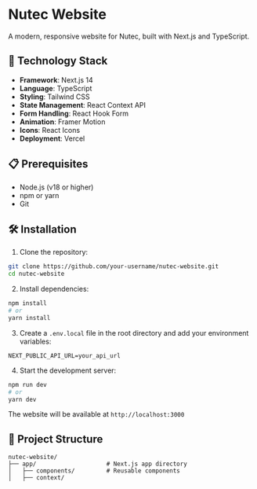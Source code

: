 # Nutec Website

A modern, responsive website for Nutec, built with Next.js and TypeScript.

## 🚀 Technology Stack

- **Framework**: Next.js 14
- **Language**: TypeScript
- **Styling**: Tailwind CSS
- **State Management**: React Context API
- **Form Handling**: React Hook Form
- **Animation**: Framer Motion
- **Icons**: React Icons
- **Deployment**: Vercel

## 📋 Prerequisites

- Node.js (v18 or higher)
- npm or yarn
- Git

## 🛠️ Installation

1. Clone the repository:

```bash
git clone https://github.com/your-username/nutec-website.git
cd nutec-website
```

2. Install dependencies:
```bash
npm install
# or
yarn install
```

3. Create a `.env.local` file in the root directory and add your environment variables:
```env
NEXT_PUBLIC_API_URL=your_api_url
```

4. Start the development server:
```bash
npm run dev
# or
yarn dev
```

The website will be available at `http://localhost:3000`

## 📁 Project Structure

```
nutec-website/
├── app/                    # Next.js app directory
│   ├── components/         # Reusable components
│   ├── context/
